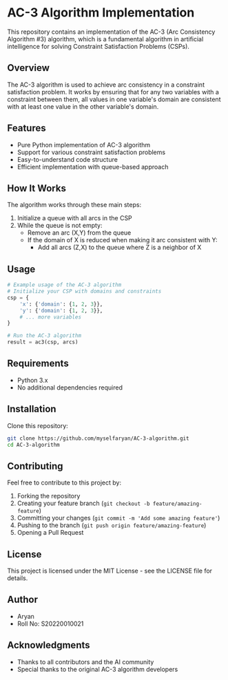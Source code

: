 # AC-3 Algorithm Implementation

This repository contains an implementation of the AC-3 (Arc Consistency Algorithm #3) algorithm, which is a fundamental algorithm in artificial intelligence for solving Constraint Satisfaction Problems (CSPs).

## Overview

The AC-3 algorithm is used to achieve arc consistency in a constraint satisfaction problem. It works by ensuring that for any two variables with a constraint between them, all values in one variable's domain are consistent with at least one value in the other variable's domain.

## Features

- Pure Python implementation of AC-3 algorithm
- Support for various constraint satisfaction problems
- Easy-to-understand code structure
- Efficient implementation with queue-based approach

## How It Works

The algorithm works through these main steps:

1. Initialize a queue with all arcs in the CSP
2. While the queue is not empty:
   - Remove an arc (X,Y) from the queue
   - If the domain of X is reduced when making it arc consistent with Y:
     - Add all arcs (Z,X) to the queue where Z is a neighbor of X

## Usage

```python
# Example usage of the AC-3 algorithm
# Initialize your CSP with domains and constraints
csp = {
    'x': {'domain': {1, 2, 3}},
    'y': {'domain': {1, 2, 3}},
    # ... more variables
}

# Run the AC-3 algorithm
result = ac3(csp, arcs)
```

## Requirements

- Python 3.x
- No additional dependencies required

## Installation

Clone this repository:
```bash
git clone https://github.com/myselfaryan/AC-3-algorithm.git
cd AC-3-algorithm
```

## Contributing

Feel free to contribute to this project by:
1. Forking the repository
2. Creating your feature branch (`git checkout -b feature/amazing-feature`)
3. Committing your changes (`git commit -m 'Add some amazing feature'`)
4. Pushing to the branch (`git push origin feature/amazing-feature`)
5. Opening a Pull Request

## License

This project is licensed under the MIT License - see the LICENSE file for details.

## Author

- Aryan
- Roll No: S20220010021

## Acknowledgments

- Thanks to all contributors and the AI community
- Special thanks to the original AC-3 algorithm developers
